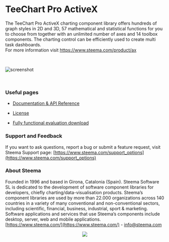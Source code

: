 # TeeChart Pro ActiveX

The TeeChart Pro ActiveX charting component library offers hundreds of graph styles in 2D and 3D, 57 mathematical and statistical functions for you to choose from together with an unlimited number of axes and 14 toolbox components. The charting control can be efficiently used to create multi task dashboards.<br>
For more information visit https://www.steema.com/product/ax

<br>

![screenshot](https://steema.com/uploads/products/StandardSeriesDemoAX_9_multi_pies.png " Multi-Pies Charts")

<br>

### Useful pages

- [Documentation & API Reference](https://www.steema.com/docs/TeeChartAX/)

- [License](https://www.steema.com/licensing/ax)

- [Fully functional evaluation download](https://www.steema.com/downloads/ax)


### Support and Feedback

If you want to ask questions, report a bug or submit a feature request, visit Steema Support page: [https://www.steema.com/support_options](https://www.steema.com/support_options)

### About Steema

Founded in 1996 and based in Girona, Catalonia (Spain). Steema Software SL is dedicated to the development of software component libraries for developers, chiefly charting/data-visualisation products.
Steema’s component libraries are used by more than 22.000 organizations across 140 countries in a variety of many conventional and non-conventional sectors, including scientific, financial, business, industrial, sport & marketing.
Software applications and services that use Steema’s components include desktop, server, web and mobile applications.<br>
[https://www.steema.com/](https://www.steema.com/) - info@steema.com



<p align="center">
<a href="https://www.steema.com/">
<img src="https://raw.githubusercontent.com/wiki/Steema/TeeChartJS/logo-steema.png">
</a>
</p>
